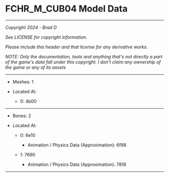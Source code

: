 # FCHR_M_CUB04 Model Data

---

*Copyright 2024 - Brad D*

*See LICENSE for copyright information.*

*Please include this header and that license for any derivative works.*

*NOTE: Only the documentation, tools and anything that's not directly a part of the game's data fall under this copyright. I don't claim any ownership of the game or any of its assets*

---

* Meshes: 1

* Located At:

  * 0: 4b00

---

* Bones: 2

* Located At:

  * 0: 6e10

    * Animation / Physics Data (Approximation): 6f98

  * 1: 7690

    * Animation / Physics Data (Approximation): 7818

---

